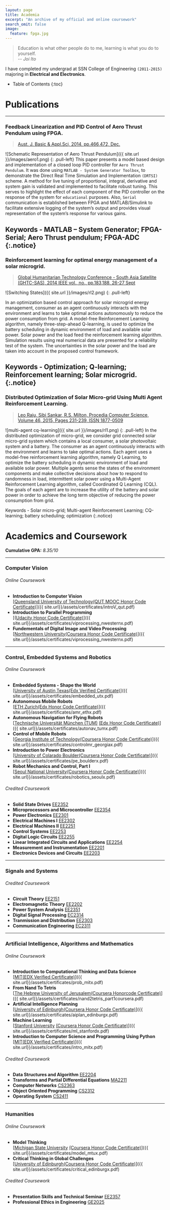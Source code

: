 ```yaml
---
layout: page
title: Academia
excerpt: "An archive of my official and online coursework"
search_omit: false
image:
  feature: fpga.jpg
---
```


>Education is what other people do to me, learning is what you do to yourself.<br/>
> -- <cite>Joi Ito</cite>

I have completed my undergrad at SSN College of Engineering `(2011-2015)`
majoring in  **Electrical and Electronics**.

* Table of Contents
{:toc}


# Publications
---
### Feedback Linearization and PID Control of Aero Thrust Pendulum using FPGA.

>[Aust. J. Basic & Appl.Sci, 2014, pp.466,472, Dec.](http://ajbasweb.com/old/ajbas/2014/December/466-472.pdf)

![Schematic Representation of Aero Thrust Pendulum]({{ site.url }}/images/aero1.png)
{: .pull-left}
This paper presents a model based design and implementation of a closed loop PID
controller for `Aero Thrust Pendulum`. It was done using `MATLAB - System Generator Toolbox`, to
demonstrate the Direct Real Time Simulation and Implementation `(DRTSI)` scheme.
A method for live tuning of proportional, integral, derivative and system gain is validated and implemented to facilitate robust
tuning. This serves to highlight the effect of each component of the PID controller on
the response of the system for `educational` purposes. Also, `Serial` communication is established between FPGA and
MATLAB/Simulink to facilitate extensive logging of the system’s output and provides
visual representation of the system’s response for various gains.
 
Keywords - MATLAB – System Generator; FPGA-Serial; Aero Thrust pendulum; FPGA-ADC
{:.notice}
---

### Reinforcement learning for optimal energy management of a solar microgrid.

>[Global Humanitarian Technology Conference - South Asia Satellite (GHTC-SAS), 2014 IEEE vol., no., pp.183,188, 26-27 Sept](http://ieeexplore.ieee.org/xpl/articleDetails.jsp?arnumber=6967580)

![Switching States]({{ site.url }}/images/rl2.png)
{: .pull-left}

In an optimization based control approach for solar microgrid energy management, consumer as an agent continuously interacts with the environment and learns to take optimal actions autonomously to reduce the power consumption from grid. A model-free Reinforcement Learning algorithm, namely three-step-ahead Q-learning, is used to optimize the battery scheduling in dynamic environment of load and available solar power. Solar power and the load feed the reinforcement learning algorithm. Simulation results using real numerical data are presented for a reliability test of the system. The uncertainties in the solar power and the load are taken into account in the proposed control framework.

Keywords - Optimization; Q-learning; Reinforcement learning; Solar microgrid.
{:.notice}
---

### Distributed Optimization of Solar Micro-grid Using Multi Agent Reinforcement Learning.

>[Leo Raju, Sibi Sankar, R.S. Milton, Procedia Computer Science, Volume 46, 2015, Pages 231-239, ISSN 1877-0509](http://www.sciencedirect.com/science/article/pii/S1877050915000800)

![multi-agent cq-learning]({{ site.url }}/images/rl1.png)
{: .pull-left}
In the distributed optimization of micro-grid, we consider grid connected solar micro-grid system which contains a local consumer, a solar photovoltaic system and a battery. The consumer as an agent continuously interacts with the environment and learns to take optimal actions. Each agent uses a model-free reinforcement learning algorithm, namely Q Learning, to optimize the battery scheduling in dynamic environment of load and available solar power. Multiple agents sense the states of the environment components and make collective decisions about how to respond to randomness in load, intermittent solar power using a Multi-Agent Reinforcement Learning algorithm, called Coordinated Q Learning (CQL). The goals of each agent are to increase the utility of the battery and solar power in order to achieve the long term objective of reducing the power consumption from grid.

Keywords - Solar micro-grid; Multi-agent Reinforcement Learning; CQ-learning; battery scheduling; optimization
{:.notice}

# Academics and Coursework
**Cumulative GPA:** *8.35/10*<br/>

---


### Computer Vision

###### Online Coursework
* **Introduction to Computer Vision** <br /> [<u>Queensland University of Technology</u><u>(QUT MOOC Honor Code Certificate</u>)]({{ site.url}}/assets/certificates/introV_qut.pdf)
* **Introduction to Parallel Programming** <br />[(<u>Udacity Honor Code Certificate)</u>]({{ site.url}}/assets/certificates/viprocessing_nwesternx.pdf)
* **Fundementals of Digital Image and Video Processing** <br />[<u>Northwestern University</u><u>(Coursera Honor Code Certificate)</u>]({{ site.url}}/assets/certificates/viprocessing_nwesternx.pdf) 

---
 

### Control, Embedded Systems and Robotics

###### Online Coursework
* **Embedded Systems - Shape the World** <br /> [<u>University of Austin,Texas</u><u>(Edx Verified Certificate)</u>]({{ site.url}}/assets/certificates/embedded_utx.pdf)
* **Autonomous Mobile Robots**<br /> [<u>ETH Zurich</u><u>(Edx Honor Code Certificate)</u>]({{ site.url}}/assets/certificates/amr_ethx.pdf)
* **Autonomous Navigation for Flying Robots**<br />[<u>Technische Universität München (TUM)</u> <u>(Edx Honor Code Certificate)</u>]({{ site.url}}/assets/certificates/autonav_tumx.pdf)
* **Control of Mobile Robots**  <br />[<u>Georgia Institute of Technology</u><u>(Coursera Honor Code Certificate)</u>]({{ site.url}}/assets/certificates/controlmr_georgiax.pdf)
* **Introduction to Power Electronics** <br /> [<u>University of Colarado Boulder</u><u>(Coursera Honor Code Certificate)</u>]({{ site.url}}/assets/certificates/pe_boulderx.pdf)
* **Robot Mechanics and Control, Part I** <br /> [<u>Seoul National University</u><u>(Coursera Honor Code Certificate)</u>]({{ site.url}}/assets/certificates/robotics_seoulx.pdf)

###### Credited Coursework
* **Solid State Drives** <u>EE2352</u>
* **Microprocessors and Microcontroller** <u>EE2354</u>
* **Power Electronics** <u>EE2301</u>
* **Electrical Machines I** <u>EE2302</u>
* **Electrical Machines II** <u>EE2251</u>
* **Control Systems** <u>EE2253</u>
* **Digital Logic Circuits** <u>EE2255</u>
* **Linear Integrated Circuits and Applications** <u>EE2254</u>
* **Measurement and Instrumentation** <u>EE2201</u>
* **Electronics Devices and Circuits** <u>EE2203</u>

---


### Signals and Systems

###### Credited Coursework
* **Circuit Theory** <u>EE2151</u>
* **Electromagnetic Theory** <u>EE2202</u>
* **Power System Analysis** <u>EE2351</u>
* **Digital Signal Processing** <u>EC2314</u>
* **Tranmission and Distribution** <u>EE2303</u>
* **Communication Engineering** <u>EC2311</u>

---


### Artificial Intelligence, Algorithms and Mathematics 

###### Online Coursework
* **Introduction to Computational Thinking and Data Science** <br />[<u>MIT</u><u>(EDX Verified Certificate)</u>]({{ site.url}}/assets/certificates/prob_mitx.pdf)
* **From Nand To Tetris** <br />[<u>The Hebrew University of Jerusalem</u><u>(Coursera Honorcode Certificate)</u>]({{ site.url}}/assets/certificates/nand2tetris_part1coursera.pdf)
* **Artificial Intelligence Planning** <br />  [<u>University of Edinburgh</u><u>(Coursera Honor Code Certificate)</u>]({{ site.url}}/assets/certificates/aiplan_edinburgx.pdf)
* **Machine Learning** <br />[<u>Stanford University</u> <u>(Coursera Honor Code Certificate)</u>]({{ site.url}}/assets/certificates/ml_stanfordx.pdf)
* **Introduction to Computer Science and Programming Using Python** <br />[<u>MIT</u><u>(EDX Verified Certificate)</u>]({{ site.url}}/assets/certificates/intro_mitx.pdf)

###### Credited Coursework
* **Data Structures and Algorithm** <u>EE2204</u>
* **Transforms and Partial Differential Equations** <u>MA2211</u>
* **Computer Networks** <u>CS2363</u>
* **Object Oriented Programming** <u>CS2312</u>
* **Operating System** <u>CS2411</u>

---
 

### Humanities

###### Online Coursework
* **Model Thinking**  <br />[<u>Michigan State University</u> <u>(Coursera Honor Code Certificate)</u>]({{ site.url}}/assets/certificates/model_mtux.pdf)
* **Critical Thinking in Global Challenges**  <br /> [<u>University of Edinburgh</u><u>(Coursera Honor Code Certificate)</u>]({{ site.url}}/assets/certificates/critical_edinburgx.pdf)

###### Credited Coursework
* **Presentation Skills and Technical Seminar** <u>EE2357</u>
* **Professional Ethics in Engineering** <u>GE2025</u>
